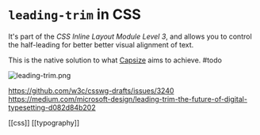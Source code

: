 # `leading-trim` in CSS

It's part of the _CSS Inline Layout Module Level 3_, and allows you to control the half-leading for better better visual alignment of text.

This is the native solution to what [Capsize](https://seek-oss.github.io/capsize/) aims to achieve.
#todo


![leading-trim.png](leading-trim.png)

https://github.com/w3c/csswg-drafts/issues/3240
https://medium.com/microsoft-design/leading-trim-the-future-of-digital-typesetting-d082d84b202

[[css]]
[[typography]]
